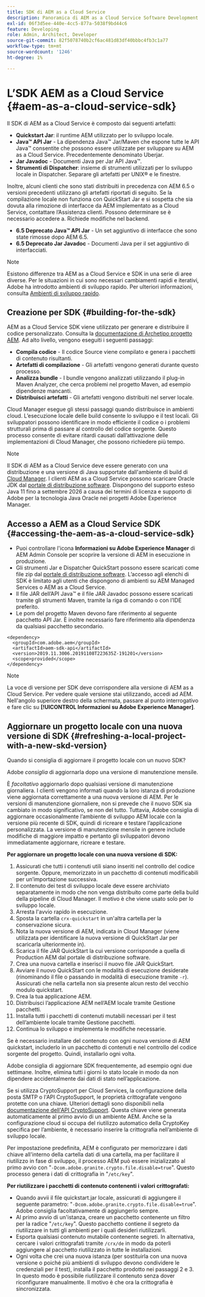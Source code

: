 ```yaml
---
title: SDK di AEM as a Cloud Service
description: Panoramica di AEM as a Cloud Service Software Development Kit.
exl-id: 06f3d5ee-440e-4cc5-877a-5038f9bd44c6
feature: Developing
role: Admin, Architect, Developer
source-git-commit: 82f5078740b2cf6ac481d83df40bbbc4fb3c1a77
workflow-type: tm+mt
source-wordcount: '1246'
ht-degree: 1%

---
```


# L’SDK AEM as a Cloud Service {#aem-as-a-cloud-service-sdk}

Il SDK di AEM as a Cloud Service è composto dai seguenti artefatti:

* **Quickstart Jar**: il runtime AEM utilizzato per lo sviluppo locale.
* **Java™ API Jar** - La dipendenza Java™ Jar/Maven che espone tutte le API Java™ consentite che possono essere utilizzate per sviluppare su AEM as a Cloud Service. Precedentemente denominato Uberjar.
* **Jar Javadoc** - Documenti Java per Jar API Java™.
* **Strumenti di Dispatcher**: insieme di strumenti utilizzati per lo sviluppo locale in Dispatcher. Separare gli artefatti per UNIX® e le finestre.

Inoltre, alcuni clienti che sono stati distribuiti in precedenza con AEM 6.5 o versioni precedenti utilizzano gli artefatti riportati di seguito. Se la compilazione locale non funziona con QuickStart Jar e si sospetta che sia dovuta alla rimozione di interfacce da AEM implementato as a Cloud Service, contattare l’Assistenza clienti. Possono determinare se è necessario accedere a. Richiede modifiche nel backend.

* **6.5 Deprecato Java™ API Jar** - Un set aggiuntivo di interfacce che sono state rimosse dopo AEM 6.5.
* **6.5 Deprecato Jar Javadoc** - Documenti Java per il set aggiuntivo di interfacciati.

>[!NOTE]
> 
> Esistono differenze tra AEM as a Cloud Service e SDK in una serie di aree diverse. Per le situazioni in cui sono necessari cambiamenti rapidi e iterativi, Adobe ha introdotto ambienti di sviluppo rapido. Per ulteriori informazioni, consulta [Ambienti di sviluppo rapido](/help/implementing/developing/introduction/rapid-development-environments.md).

## Creazione per SDK {#building-for-the-sdk}

AEM as a Cloud Service SDK viene utilizzato per generare e distribuire il codice personalizzato. Consulta la [documentazione di Archetipo progetto AEM](https://experienceleague.adobe.com/en/docs/experience-manager-core-components/using/developing/archetype/using). Ad alto livello, vengono eseguiti i seguenti passaggi:

* **Compila codice** - Il codice Source viene compilato e genera i pacchetti di contenuto risultanti.
* **Artefatti di compilazione** - Gli artefatti vengono generati durante questo processo.
* **Analizza bundle** - I bundle vengono analizzati utilizzando il plug-in Maven Analyzer, che cerca problemi nel progetto Maven, ad esempio dipendenze mancanti.
* **Distribuisci artefatti** - Gli artefatti vengono distribuiti nel server locale.

Cloud Manager esegue gli stessi passaggi quando distribuisce in ambienti cloud. L’esecuzione locale delle build consente lo sviluppo e il test locali. Gli sviluppatori possono identificare in modo efficiente il codice o i problemi strutturali prima di passare al controllo del codice sorgente. Questo processo consente di evitare ritardi causati dall’attivazione delle implementazioni di Cloud Manager, che possono richiedere più tempo.

>[!NOTE]
>
>Il SDK di AEM as a Cloud Service deve essere generato con una distribuzione e una versione di Java supportate dall&#39;ambiente di build di [Cloud Manager](/help/implementing/cloud-manager/getting-access-to-aem-in-cloud/build-environment-details.md). I clienti AEM as a Cloud Service possono scaricare Oracle JDK dal [portale di distribuzione software](https://experience.adobe.com/#/downloads/content/software-distribution/it/aemcloud.html). Dispongono del supporto esteso Java 11 fino a settembre 2026 a causa dei termini di licenza e supporto di Adobe per la tecnologia Java Oracle nei progetti Adobe Experience Manager.

## Accesso a AEM as a Cloud Service SDK {#accessing-the-aem-as-a-cloud-service-sdk}

* Puoi controllare l&#39;icona **Informazioni su Adobe Experience Manager** di AEM Admin Console per scoprire la versione di AEM in esecuzione in produzione.
* Gli strumenti Jar e Dispatcher QuickStart possono essere scaricati come file zip dal [portale di distribuzione software](https://experience.adobe.com/#/downloads/content/software-distribution/it/aemcloud.html). L’accesso agli elenchi di SDK è limitato agli utenti che dispongono di ambienti su AEM Managed Services o AEM as a Cloud Service.
* Il file JAR dell’API Java™ e il file JAR Javadoc possono essere scaricati tramite gli strumenti Maven, tramite la riga di comando o con l’IDE preferito.
* Le pom del progetto Maven devono fare riferimento al seguente pacchetto API Jar. È inoltre necessario fare riferimento alla dipendenza da qualsiasi pacchetto secondario.

```
<dependency>
  <groupId>com.adobe.aem</groupId>
  <artifactId>aem-sdk-api</artifactId>
  <version>2019.11.3006.20191108T223635Z-191201</version>
  <scope>provided</scope>
</dependency>
```

>[!NOTE]
>
>La voce di versione per SDK deve corrispondere alla versione di AEM as a Cloud Service. Per vedere quale versione stai utilizzando, accedi ad AEM. Nell&#39;angolo superiore destro della schermata, passare al punto interrogativo e fare clic su **[!UICONTROL Informazioni su Adobe Experience Manager]**.


## Aggiornare un progetto locale con una nuova versione di SDK {#refreshing-a-local-project-with-a-new-skd-version}

Quando si consiglia di aggiornare il progetto locale con un nuovo SDK?

Adobe *consiglia* di aggiornarla dopo una versione di manutenzione mensile.

È *facoltativo* aggiornarlo dopo qualsiasi versione di manutenzione giornaliera. I clienti vengono informati quando la loro istanza di produzione viene aggiornata correttamente a una nuova versione di AEM. Per le versioni di manutenzione giornaliere, non si prevede che il nuovo SDK sia cambiato in modo significativo, se non del tutto. Tuttavia, Adobe consiglia di aggiornare occasionalmente l’ambiente di sviluppo AEM locale con la versione più recente di SDK, quindi di ricreare e testare l’applicazione personalizzata. La versione di manutenzione mensile in genere include modifiche di maggiore impatto e pertanto gli sviluppatori devono immediatamente aggiornare, ricreare e testare.

**Per aggiornare un progetto locale con una nuova versione di SDK:**

1. Assicurati che tutti i contenuti utili siano inseriti nel controllo del codice sorgente. Oppure, memorizzato in un pacchetto di contenuti modificabili per un’importazione successiva.
1. Il contenuto dei test di sviluppo locale deve essere archiviato separatamente in modo che non venga distribuito come parte della build della pipeline di Cloud Manager. Il motivo è che viene usato solo per lo sviluppo locale.
1. Arresta l&#39;avvio rapido in esecuzione.
1. Sposta la cartella `crx-quickstart` in un&#39;altra cartella per la conservazione sicura.
1. Nota la nuova versione di AEM, indicata in Cloud Manager (viene utilizzata per identificare la nuova versione di QuickStart Jar per scaricarla ulteriormente in).
1. Scarica il file JAR QuickStart la cui versione corrisponde a quella di Production AEM dal portale di distribuzione software.
1. Crea una nuova cartella e inserisci il nuovo file JAR QuickStart.
1. Avviare il nuovo QuickStart con le modalità di esecuzione desiderate (rinominando il file o passando in modalità di esecuzione tramite `-r`).
Assicurati che nella cartella non sia presente alcun resto del vecchio modulo quickstart.
1. Crea la tua applicazione AEM.
1. Distribuisci l’applicazione AEM nell’AEM locale tramite Gestione pacchetti.
1. Installa tutti i pacchetti di contenuti mutabili necessari per il test dell’ambiente locale tramite Gestione pacchetti.
1. Continua lo sviluppo e implementa le modifiche necessarie.

Se è necessario installare del contenuto con ogni nuova versione di AEM quickstart, includerlo in un pacchetto di contenuti e nel controllo del codice sorgente del progetto. Quindi, installarlo ogni volta.

Adobe consiglia di aggiornare SDK frequentemente, ad esempio ogni due settimane. Inoltre, elimina tutti i giorni lo stato locale in modo da non dipendere accidentalmente dai dati di stato nell’applicazione.

Se si utilizza CryptoSupport per Cloud Services, la configurazione della posta SMTP o l&#39;API CryptoSupport, le proprietà crittografate vengono protette con una chiave. Ulteriori dettagli sono disponibili nella [documentazione dell&#39;API CryptoSupport](https://developer.adobe.com/experience-manager/reference-materials/cloud-service/javadoc/com/adobe/granite/crypto/CryptoSupport.html). Questa chiave viene generata automaticamente al primo avvio di un ambiente AEM. Anche se la configurazione cloud si occupa del riutilizzo automatico della CryptoKey specifica per l’ambiente, è necessario inserire la crittografia nell’ambiente di sviluppo locale.

Per impostazione predefinita, AEM è configurato per memorizzare i dati chiave all&#39;interno della cartella dati di una cartella, ma per facilitare il riutilizzo in fase di sviluppo, il processo AEM può essere inizializzato al primo avvio con &quot;`-Dcom.adobe.granite.crypto.file.disable=true`&quot;. Questo processo genera i dati di crittografia in &quot;`/etc/key`&quot;.

**Per riutilizzare i pacchetti di contenuto contenenti i valori crittografati:**

* Quando avvii il file quickstart.jar locale, assicurati di aggiungere il seguente parametro: &quot;`-Dcom.adobe.granite.crypto.file.disable=true`&quot;. Adobe consiglia facoltativamente di aggiungerlo sempre.
* Al primo avvio di un&#39;istanza, creare un pacchetto contenente un filtro per la radice &quot;`/etc/key`&quot;. Questo pacchetto contiene il segreto da riutilizzare in tutti gli ambienti per i quali desideri riutilizzarli.
* Esporta qualsiasi contenuto mutabile contenente segreti. In alternativa, cercare i valori crittografati tramite `/crx/de` in modo da poterli aggiungere al pacchetto riutilizzato in tutte le installazioni.
* Ogni volta che crei una nuova istanza (per sostituirla con una nuova versione o poiché più ambienti di sviluppo devono condividere le credenziali per il test), installa il pacchetto prodotto nei passaggi 2 e 3. In questo modo è possibile riutilizzare il contenuto senza dover riconfigurare manualmente. Il motivo è che ora la crittografia è sincronizzata.

